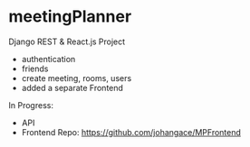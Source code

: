 # meetingPlanner
Django REST  & React.js Project 


- authentication  
- friends
- create meeting, rooms, users 
- added a separate Frontend


In Progress:
- API 
- Frontend Repo: https://github.com/johangace/MPFrontend
